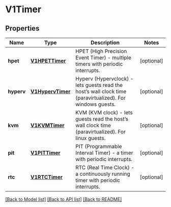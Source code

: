 # V1Timer

## Properties
Name | Type | Description | Notes
------------ | ------------- | ------------- | -------------
**hpet** | [**V1HPETTimer**](V1HPETTimer.md) | HPET (High Precision Event Timer) - multiple timers with periodic interrupts. | [optional] 
**hyperv** | [**V1HypervTimer**](V1HypervTimer.md) | Hyperv (Hypervclock) - lets guests read the host’s wall clock time (paravirtualized). For windows guests. | [optional] 
**kvm** | [**V1KVMTimer**](V1KVMTimer.md) | KVM  (KVM clock) - lets guests read the host’s wall clock time (paravirtualized). For linux guests. | [optional] 
**pit** | [**V1PITTimer**](V1PITTimer.md) | PIT (Programmable Interval Timer) - a timer with periodic interrupts. | [optional] 
**rtc** | [**V1RTCTimer**](V1RTCTimer.md) | RTC (Real Time Clock) - a continuously running timer with periodic interrupts. | [optional] 

[[Back to Model list]](../README.md#documentation-for-models) [[Back to API list]](../README.md#documentation-for-api-endpoints) [[Back to README]](../README.md)


